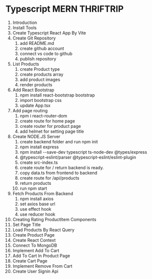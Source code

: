 # Typescript MERN THRIFTRIP

1. Introduction
2. Install Tools
3. Create Typescript React App By Vite
4. Create Git Repository
   1. add README.md
   2. create github account
   3. connect vs code to github
   4. publish repository
5. List Products
   1. create Product type
   2. create products array
   3. add product images
   4. render products
6. Add React Bootstrap
   1. npm install react-bootstrap bootstrap
   2. import bootstrap css
   3. update App.tsx
7. Add page routing
   1. npm i react-router-dom
   2. create route for home page
   3. create router for product page
   4. add helmet for setting page title
8. Create NODE.JS Server
   1. create backend folder and run npm init
   2. npm install express
   3. npm install --save-dev typescript ts-node-dev @types/express
   4. @typescript-eslint/parser @typescript-eslint/eslint-plugin
   5. create src-index.ts
   6. create route for / return backend is ready.
   7. copy data.ts from frontend to backend
   8. create route for /api/products
   9. return products
   10. run npm start
9. Fetch Products From Backend
   1. npm install axios
   2. set axios base url
   3. use effect hook
   4. use reducer hook
10. Creating Rating ProductItem Components
11. Set Page Title
12. Load Products By React Query
13. Create Product Page
14. Create React Context
15. Connect To MongoDB
16. Implement Add To Cart
17. Add To Cart In Product Page
18. Create Cart Page
19. Implement Remove From Cart
20. Create User Signin Api

